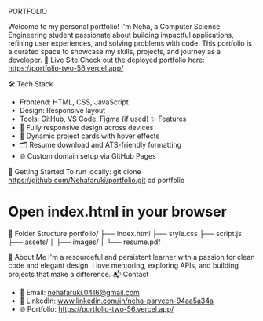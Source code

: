 PORTFOLIO

Welcome to my personal portfolio! I'm Neha, a Computer Science Engineering student passionate about building impactful applications, refining user experiences, and solving problems with code. This portfolio is a curated space to showcase my skills, projects, and journey as a developer.
🔗 Live Site
Check out the deployed portfolio here: https://portfolio-two-56.vercel.app/

🛠️ Tech Stack
- Frontend: HTML, CSS, JavaScript
- Design: Responsive layout
- Tools: GitHub, VS Code, Figma (if used)
✨ Features
- 📱 Fully responsive design across devices
- 🧠 Dynamic project cards with hover effects
- 🗂️ Resume download and ATS-friendly formatting
- 🌐 Custom domain setup via GitHub Pages

🚀 Getting Started
To run locally:
git clone https://github.com/Nehafaruki/portfolio.git
cd portfolio
# Open index.html in your browser


📁 Folder Structure
portfolio/
├── index.html
├── style.css
├── script.js
├── assets/
│   ├── images/
│   └── resume.pdf


🧠 About Me
I'm a resourceful and persistent learner with a passion for clean code and elegant design. I love mentoring, exploring APIs, and building projects that make a difference.
📬 Contact
- 📧 Email: nehafaruki.0416@gmail.com
- 💼 LinkedIn: www.linkedin.com/in/neha-parveen-94aa5a34a
- 🌐 Portfolio: https://portfolio-two-56.vercel.app/
